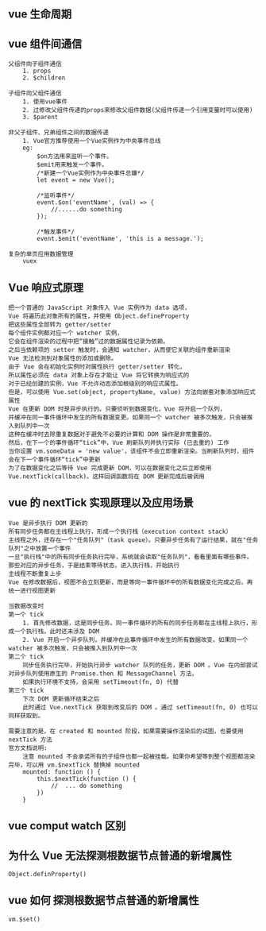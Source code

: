 ## vue 生命周期



## vue 组件间通信

    父组件向子组件通信
        1. props
        2. $children

    子组件向父组件通信
        1. 使用vue事件
        2. 过修改父组件传递的props来修改父组件数据(父组件传递一个引用变量时可以使用)
        3. $parent
    
    非父子组件、兄弟组件之间的数据传递
        1. Vue官方推荐使用一个Vue实例作为中央事件总线
        eg: 
            $on方法用来监听一个事件。
            $emit用来触发一个事件。
            /*新建一个Vue实例作为中央事件总嫌*/
            let event = new Vue();

            /*监听事件*/
            event.$on('eventName', (val) => {
                //......do something
            });

            /*触发事件*/
            event.$emit('eventName', 'this is a message.');

    复杂的单页应用数据管理
        vuex


## Vue 响应式原理

    把一个普通的 JavaScript 对象传入 Vue 实例作为 data 选项，
    Vue 将遍历此对象所有的属性，并使用 Object.defineProperty 
    把这些属性全部转为 getter/setter
    每个组件实例都对应一个 watcher 实例，
    它会在组件渲染的过程中把“接触”过的数据属性记录为依赖。
    之后当依赖项的 setter 触发时，会通知 watcher，从而使它关联的组件重新渲染
    Vue 无法检测到对象属性的添加或删除。
    由于 Vue 会在初始化实例时对属性执行 getter/setter 转化，
    所以属性必须在 data 对象上存在才能让 Vue 将它转换为响应式的
    对于已经创建的实例，Vue 不允许动态添加根级别的响应式属性。
    但是，可以使用 Vue.set(object, propertyName, value) 方法向嵌套对象添加响应式属性
    Vue 在更新 DOM 时是异步执行的。只要侦听到数据变化，Vue 将开启一个队列，
    并缓冲在同一事件循环中发生的所有数据变更。如果同一个 watcher 被多次触发，只会被推入到队列中一次
    这种在缓冲时去除重复数据对于避免不必要的计算和 DOM 操作是非常重要的。
    然后，在下一个的事件循环“tick”中，Vue 刷新队列并执行实际 (已去重的) 工作
    当你设置 vm.someData = 'new value'，该组件不会立即重新渲染。当刷新队列时，组件会在下一个事件循环“tick”中更新
    为了在数据变化之后等待 Vue 完成更新 DOM，可以在数据变化之后立即使用 Vue.nextTick(callback)。这样回调函数将在 DOM 更新完成后被调用


## vue 的 nextTick 实现原理以及应用场景

    Vue 是异步执行 DOM 更新的
    所有同步任务都在主线程上执行，形成一个执行栈（execution context stack）
    主线程之外，还存在一个"任务队列"（task queue）。只要异步任务有了运行结果，就在"任务队列"之中放置一个事件
    一旦"执行栈"中的所有同步任务执行完毕，系统就会读取"任务队列"，看看里面有哪些事件。那些对应的异步任务，于是结束等待状态，进入执行栈，开始执行
    主线程不断重复上步
    Vue 在修改数据后，视图不会立刻更新，而是等同一事件循环中的所有数据变化完成之后，再统一进行视图更新

    当数据改变时
    第一个 tick 
        1. 首先修改数据，这是同步任务。同一事件循环的所有的同步任务都在主线程上执行，形成一个执行栈，此时还未涉及 DOM
        2. Vue 开启一个异步队列，并缓冲在此事件循环中发生的所有数据改变。如果同一个 watcher 被多次触发，只会被推入到队列中一次
    第二个 tick
        同步任务执行完毕，开始执行异步 watcher 队列的任务，更新 DOM 。Vue 在内部尝试对异步队列使用原生的 Promise.then 和 MessageChannel 方法，
        如果执行环境不支持，会采用 setTimeout(fn, 0) 代替
    第三个 tick
        下次 DOM 更新循环结束之后
        此时通过 Vue.nextTick 获取到改变后的 DOM 。通过 setTimeout(fn, 0) 也可以同样获取到。

    需要注意的是，在 created 和 mounted 阶段，如果需要操作渲染后的试图，也要使用 nextTick 方法
    官方文档说明: 
        注意 mounted 不会承诺所有的子组件也都一起被挂载。如果你希望等到整个视图都渲染完毕，可以用 vm.$nextTick 替换掉 mounted
        mounted: function () {
            this.$nextTick(function () {
                //  ... do something
            })
        }


## vue comput watch 区别


##  为什么 Vue 无法探测根数据节点普通的新增属性 

    Object.definProperty()

## vue 如何 探测根数据节点普通的新增属性 

    vm.$set()